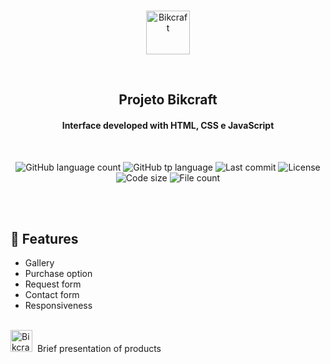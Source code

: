 <p align="center">
  <br>
 <img height="70" alt="Bikcraft" src="https://res.cloudinary.com/dxijjbby3/image/upload/v1665101457/bikraft/bikcraft_cfteai.svg" />
  </p>
  <br>
  <h2 align="center">
  Projeto Bikcraft
    <br>
    </h2>
<h4 align="center">Interface developed with HTML, CSS e JavaScript</h4>
<br>
<p align="center">
  <img alt="GitHub language count" src="https://img.shields.io/github/languages/count/larissayasmim/projeto-bikcraft?color=white">
  <img alt="GitHub tp language" src="https://img.shields.io/github/languages/top/larissayasmim/projeto-bikcraft?color=black">
  <img alt="Last commit" src="https://img.shields.io/github/last-commit/larissayasmim/projeto-bikcraft?color=FFD700">
  <img alt="License" src="https://img.shields.io/badge/license-MIT-%2304D361?color=1C1C1C">
  <img alt="Code size" src="https://img.shields.io/github/languages/code-size/larissayasmim/projeto-bikcraft?color=white">
  <img alt="File count" src="https://img.shields.io/github/directory-file-count/larissayasmim/projeto-bikcraft?color=FFD700">

</p>

<br>

<br>

## :scroll:&nbsp;Features
* Gallery
* Purchase option
* Request form
* Contact form
* Responsiveness
<br>
<img height="35" alt="Bikcraft" src="https://res.cloudinary.com/dxijjbby3/image/upload/v1665111419/bikraft/favicon_xkzbxb.svg"/>&nbsp; Brief presentation of products





